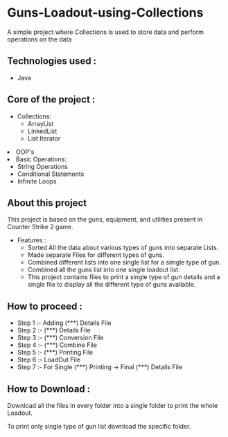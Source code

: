 # Guns-Loadout-using-Collections
A simple project where Collections is used to store data and perform operations on the data 
<br>

<h2>Technologies used : </h2>

<ul>
  <li>Java</li>
</ul>

<h2>Core of the project : </h2>

<ul>
  <li>Collections:
    <ul>
      <li>ArrayList</li>
      <li>LinkedList</li>
      <li>List Iterator</li>
    </ul>
  </li>
</ul>

<li>OOP's</li>
  
  <li>Basic Operations:
    <ul>
      <li>String Operations</li>
      <li>Conditional Statements</li>
      <li>Infinite Loops</li>
    </ul>
  </li>
</ul>

<h2>About this project</h2>
<p>This project is based on the guns, equipment, and utilities present in Counter Strike 2 game.</p>
<ul>
  <li>Features :
    <ul>
      <li>Sorted All the data about various types of guns into separate Lists.</li> 
      <li>Made separate Files for different types of guns.</li>
      <li>Combined different lists into one single list for a simgle type of gun.</li>
      <li>Combined all the guns list into one single loadout list.</li>
      <li>This project contains files to print a single type of gun details and a single file to display all the different type of guns available.</li>
    </ul>  
  </li>
</ul>

<h2>How to proceed : </h2>
<ul>
  <li>Step 1 :- Adding (***) Details File</li>
  <li>Step 2 :- (***) Details File</li>
  <li>Step 3 :- (***) Conversion File</li>
  <li>Step 4 :- (***) Combine File</li>
  <li>Step 5 :- (***) Printing File</li>
  <li>Step 6 :- LoadOut File</li>
  <li>Step 7 :- For Single (***) Printing -> Final (***) Details File</li>
</ul>

<h2>How to Download : </h2>
<p>Download all the files in every folder into a single folder to print the whole Loadout.</p>
<p>To print only single type of gun list download the specific folder.</p>




